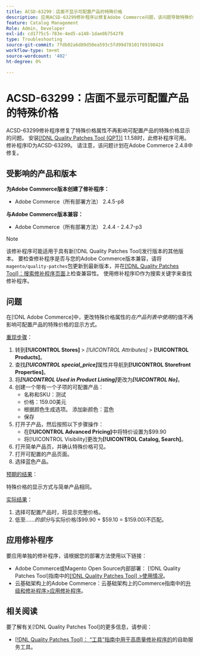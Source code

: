 ```yaml
---
title: ACSD-63299：店面不显示可配置产品的特殊价格
description: 应用ACSD-63299修补程序以修复Adobe Commerce问题，该问题导致特殊价格属性不再影响可配置产品的特殊价格的显示。
feature: Catalog Management
Role: Admin, Developer
exl-id: cd1775c5-783e-4ed5-a148-1dae0b7542f8
type: Troubleshooting
source-git-commit: 7fdb02a6d89d50ea593c5fd99d78101f89198424
workflow-type: tm+mt
source-wordcount: '402'
ht-degree: 0%

---
```


# ACSD-63299：店面不显示可配置产品的特殊价格

ACSD-63299修补程序修复了特殊价格属性不再影响可配置产品的特殊价格显示的问题。 安装[[!DNL Quality Patches Tool (QPT)]](/help/tools/quality-patches-tool/quality-patches-tool-to-self-serve-quality-patches.md) 1.1.58时，此修补程序可用。 修补程序ID为ACSD-63299。 请注意，该问题计划在Adobe Commerce 2.4.8中修复。

## 受影响的产品和版本

**为Adobe Commerce版本创建了修补程序：**

* Adobe Commerce（所有部署方法） 2.4.5-p8

**与Adobe Commerce版本兼容：**

* Adobe Commerce（所有部署方法） 2.4.4 - 2.4.7-p3

>[!NOTE]
>
>该修补程序可能适用于具有新[!DNL Quality Patches Tool]发行版本的其他版本。 要检查修补程序是否与您的Adobe Commerce版本兼容，请将`magento/quality-patches`包更新到最新版本，并在[[!DNL Quality Patches Tool]：搜索修补程序页面](https://experienceleague.adobe.com/tools/commerce-quality-patches/index.html?lang=zh-Hans)上检查兼容性。 使用修补程序ID作为搜索关键字来查找修补程序。

## 问题

在[!DNL Adobe Commerce]中，更改特殊价格属性的&#x200B;*在产品列表中使用*&#x200B;的值不再影响可配置产品的特殊价格的显示方式。

<u>重现步骤</u>：

1. 转到&#x200B;**[!UICONTROL Stores]** > *[!UICONTROL Attributes]* > **[!UICONTROL Products]**。
1. 查找&#x200B;***[!UICONTROL special_price]***&#x200B;属性并导航到&#x200B;**[!UICONTROL Storefront Properties]**。
1. 将&#x200B;***[!UICONTROL Used in Product Listing]***&#x200B;更改为&#x200B;***[!UICONTROL No]***。
1. 创建一个带有一个子项的可配置产品：
   * 名称和SKU：测试
   * 价格：159.00美元
   * 根据颜色生成选项。 添加新颜色：蓝色
   * 保存
1. 打开子产品，然后按照以下步骤操作：
   * 在&#x200B;**[!UICONTROL Advanced Pricing]**&#x200B;中将特价设置为$99.90
   * 将[!UICONTROL Visibility]更改为&#x200B;**[!UICONTROL Catalog, Search]**。
1. 打开简单产品页，并确认特殊价格可见。
1. 打开可配置的产品页面。
1. 选择蓝色产品。

<u>预期的结果</u>：

特殊价格的显示方式与简单产品相同。

<u>实际结果</u>：

1. 选择可配置产品时，将显示完整价格。
1. 低至……*的部分*&#x200B;与实际价格($99.90 + $59.10 = $159.00)不匹配。

## 应用修补程序

要应用单独的修补程序，请根据您的部署方法使用以下链接：

* Adobe Commerce或Magento Open Source内部部署： [!DNL Quality Patches Tool]指南中的[[!DNL Quality Patches Tool] >使用情况](/help/tools/quality-patches-tool/usage.md)。
* 云基础架构上的Adobe Commerce：云基础架构上的Commerce指南中的[升级和修补程序>应用修补程序](https://experienceleague.adobe.com/docs/commerce-cloud-service/user-guide/develop/upgrade/apply-patches.html?lang=zh-Hans)。

## 相关阅读

要了解有关[!DNL Quality Patches Tool]的更多信息，请参阅：

* [[!DNL Quality Patches Tool]： “工具”指南中用于高质量修补程序的](/help/tools/quality-patches-tool/quality-patches-tool-to-self-serve-quality-patches.md)的自助服务工具。

